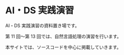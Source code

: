 # AI・DS 実践演習

AI・DS 実践演習の資料置き場です。

第 11 回～第 13 回では、自然言語処理の演習を行います。

本サイトでは、ソースコードを中心に掲載していきます。

<!-- ## 第 1 回：自然言語処理の基本

内容:

- 自然言語処理の概要と基本概念
- 形態素解析
- TF-IDF の計算方法と実装
- Cos 類似度の計算
- ナイーブベイズ分類器の基本と実装

実践演習:

- 形態素解析を用いた単語の抽出
- TF-IDF を使った文章のベクトル化
- Cos 類似度を使った文章の類似度計算
- ナイーブベイズ分類器を使ったテキスト分類タスク（例: スパムメール検出）

## 第 2 回：単語と文書のベクトル表現

内容:

- Word2Vec の基本概念と実装
- Doc2Vec の基本概念と実装
- LDA（Latent Dirichlet Allocation）の基本概念と実装

実践演習:

- Word2Vec を使った単語の埋め込み表現の生成と活用
- Doc2Vec を使った文書のベクトル化とクラスタリング
- LDA を使ったトピックモデルの実装とトピック抽出

## 第 3 回：高度な自然言語処理技術

内容:

- Transformer モデルの基本概念と構造
- 大規模言語モデル（LLM）の概要（BERT、GPT など）
- モデルのファインチューニングの基本概念
- Hugging Face の使い方

実践演習:

- 簡単な Transformer モデルの実装と動作確認
- BERT や GPT を使ったテキスト分類や生成タスクの実装
- Hugging Face API を使ったモデルの取得とファインチューニング
- ファインチューニングしたモデルの評価 -->
